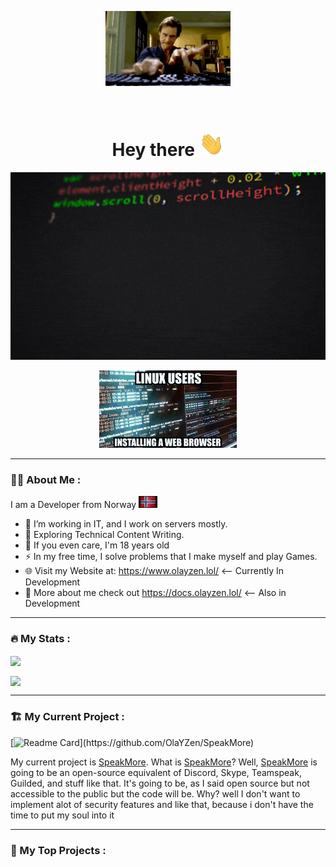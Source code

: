 <p align="center"><img src="/gif/startinggif.gif" width="200"/></p>

<p align="center">
</p>
<p align="center">
</p>
<p align="center"><img src="https://komarev.com/ghpvc/?username=olayzen&style=for-the-badge&color=blue" alt=""></p>
<h1 align="center">Hey there <img src="/gif/WavingHand.gif" width="40"></h1>
<p align="center"><img src="/gif/coding.gif" width="600" height="300"  /></p>
<p align="center"><img src="/gif/installbrowser.gif"/></p>

---

### 👨‍💻 About Me :
I am a Developer from  Norway <img src="/gif/flag.gif" width="30">
- 🔭 I’m working in IT, and I work on servers mostly.
- 🌱 Exploring Technical Content Writing.
- 👨 If you even care, I'm 18 years old
- ⚡ In my free time, I solve problems that I make myself and play Games.
- 🌐 Visit my Website at: https://www.olayzen.lol/ <-- Currently In Development
- 📄 More about me check out https://docs.olayzen.lol/ <-- Also in Development

---
### 🔥 My Stats :
<p align="left"><a href="https://github.com/OlaYZen/github-readme-stats">
  <img align="center" src="https://github-readme-stats-liard-phi.vercel.app/api?username=OlaYZen&count_private=true&show_icons=true&theme=radical" />
</a></p>
<p align="left"><a href="https://github.com/OlaYZen/github-readme-stats">
    <img align="center" src="https://github-readme-stats-liard-phi.vercel.app/api/top-langs/?username=OlaYZen&count_private=true&layout=compact&theme=radical" />
</a></p>

---

### 🏗️ My Current Project :


[![Readme Card](https://github-readme-stats-liard-phi.vercel.app/api/pin/?username=olayzen&repo=SpeakMore&show_owner=true&theme=radical&layout=Gradient")](https://github.com/OlaYZen/SpeakMore)
<!--
[<img src="https://raw.githubusercontent.com/OlaYZen/SpeakMore/master/SpeakMoreLight.png"/>](https://github.com/OlaYZen/SpeakMore#gh-dark-mode-only)
[<img src="https://raw.githubusercontent.com/OlaYZen/SpeakMore/master/SpeakMoreDark.png"/>](https://github.com/OlaYZen/SpeakMore#gh-light-mode-only)
-->
My current project is [SpeakMore](https://github.com/OlaYZen/SpeakMore). What is [SpeakMore](https://github.com/OlaYZen/SpeakMore)? Well, [SpeakMore](https://github.com/OlaYZen/SpeakMore) is going to be an open-source equivalent of Discord, Skype, Teamspeak, Guilded, and stuff like that. It's going to be, as I said open source but not accessible to the public but the code will be. Why? well I don't want to implement alot of security features and like that, because i don't have the time to put my soul into it



---

### 🚧 My Top Projects :

